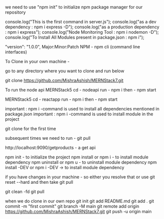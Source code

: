 we need to use "npm init" to initialize npm package manager for our repository

console.log("This is the first command in server.js");
console.log("as a dev dependency : npm i express -D");
console.log("as a production dependency : npm i express");
console.log("Node Monitoring Tool : npm i nodemon -D");
console.log("To Install All Modules present in package.json : npm i");

"version": "1.0.0", Major:Minor:Patch
NPM - npm cli (command line interfaces)

To Clone in your own machine -

go to any directory where you want to clone and run below

git clone https://github.com/MishraAshish/MERNStack7.git

To run the node api
MERNStack5
cd - nodeapi
run  - npm i
then - npm start

MERNStack5
cd - reactapp
run  - npm i
then - npm start

important : npm i  -command is used to install all dependencies mentioned in package.json
important : npm i <module name> -command is used to install module in the project

git clone for the first time

subsequent times we need to run - git pull

http://localhost:9090/getproducts - a get api

npm init - to initialize the project
npm install or npm i - to install module dependency
npm uninstall or npm u - to uninstall module dependency
npm install -DEV or npm i -DEV -> to install module dependency

if you have changes in your machine - so either you resolve that or use 
git reset --hard and then take 
git pull

git clean -fd
git pull



when we do clone in our own repo
git init
git add README.md
git add . 
git commit -m "first commit"
git branch -M main
git remote add origin https://github.com/MishraAshish/MERNStack7.git
git push -u origin main